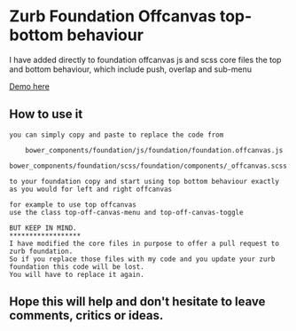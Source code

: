 # Zurb Foundation Offcanvas top-bottom behaviour

I have added directly to foundation offcanvas js and scss core files the top and bottom behaviour,
which include push, overlap and sub-menu 

[Demo here](http://tsalah_prototypes.llrdev.org.uk/offcanvas-top)

## How to use it

	you can simply copy and paste to replace the code from
	
		bower_components/foundation/js/foundation/foundation.offcanvas.js
		bower_components/foundation/scss/foundation/components/_offcanvas.scss
		
	to your foundation copy and start using top bottom behaviour exactly as you would for left and right offcanvas

	for example to use top offcanvas 
	use the class top-off-canvas-menu and top-off-canvas-toggle

	BUT KEEP IN MIND.
	******************
	I have modified the core files in purpose to offer a pull request to zurb foundation.
	So if you replace those files with my code and you update your zurb foundation this code will be lost.
	You will have to replace it again.

## Hope this will help and don't hesitate to leave comments, critics or ideas.
